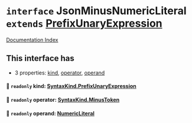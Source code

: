 # `interface` JsonMinusNumericLiteral `extends` [PrefixUnaryExpression](../private.interface.PrefixUnaryExpression/README.md)

[Documentation Index](../README.md)

## This interface has

- 3 properties:
[kind](#-readonly-kind-syntaxkindprefixunaryexpression),
[operator](#-readonly-operator-syntaxkindminustoken),
[operand](#-readonly-operand-numericliteral)


#### 📄 `readonly` kind: [SyntaxKind.PrefixUnaryExpression](../private.enum.SyntaxKind/README.md#prefixunaryexpression--224)



#### 📄 `readonly` operator: [SyntaxKind.MinusToken](../private.enum.SyntaxKind/README.md#minustoken--41)



#### 📄 `readonly` operand: [NumericLiteral](../private.interface.NumericLiteral/README.md)



